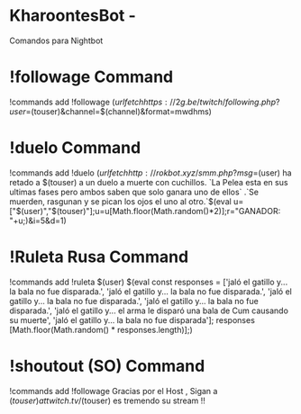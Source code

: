 # KharoontesBot -

 Comandos para Nightbot 


# !followage Command

!commands add !followage $(urlfetch https://2g.be/twitch/following.php?user=$(touser)&channel=$(channel)&format=mwdhms)

# !duelo Command

!commands add !duelo $(urlfetch http://rokbot.xyz/smm.php?msg=$(user) ha retado a $(touser) a un duelo a muerte con cuchillos.
`La Pelea esta en sus ultimas fases pero ambos saben que solo ganara uno de ellos` .`Se muerden, rasgunan y se pican los ojos el uno al otro.`$(eval u=["$(user)","$(touser)"];u=u[Math.floor(Math.random()*2)];r="GANADOR: "+u;)&i=5&d=1)

# !Ruleta Rusa Command

!commands add !ruleta $(user) $(eval const responses = ['jaló el gatillo y... la bala no fue disparada.', 'jaló el gatillo y... la bala no fue disparada.', 'jaló el gatillo y... la bala no fue disparada.', 'jaló el gatillo y... la bala no fue disparada.', 'jaló el gatillo y... el arma le disparó una bala de Cum causando su muerte', 'jaló el gatillo y... la bala no fue disparada']; responses [Math.floor(Math.random() * responses.length)];)

# !shoutout (SO) Command

!commands add !followage Gracias por el Host , Sigan a $(touser) at twitch.tv/$(touser) es tremendo su stream !!


